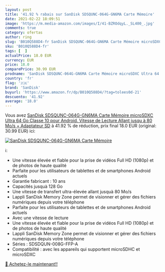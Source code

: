 ```yaml
---
layout: post
title: '41.92 % rabais sur SanDisk SDSQUNC-064G-GN6MA Carte Mémoire'
date: 2021-02-22 18:09:51
image: 'https://m.media-amazon.com/images/I/41-BZROdqyL._SL400_.jpg'
comments: true
category: ofertas
author: ring
slug: 'B010Q588D4-fr SanDisk SDSQUNC-064G-GN6MA Carte Mémoire microSDXC Ultra...'
sku: 'B010Q588D4-fr'
tags: [  ]
actualPrice: 18.0 EUR
currency: EUR
price: 18.0
comparePrice: 30.99 EUR
prodname: 'SanDisk SDSQUNC-064G-GN6MA Carte Mémoire microSDXC Ultra 64 Go Classe 10 pour Android. Vitesse de Lecture Allant jusqu à 80 Mo/s + Adaptateur SD'
country: 'fr'
flag: '🇫🇷'
brand: 'SanDisk'
buyurl: 'https://www.amazon.fr/dp/B010Q588D4/?tag=tolees0d-21'
descuento: '41.92'
average: '18.0'
---
```


Vous avez [SanDisk SDSQUNC-064G-GN6MA Carte Mémoire microSDXC Ultra 64 Go Classe 10 pour Android. Vitesse de Lecture Allant jusqu à 80 Mo/s + Adaptateur SD](https://www.amazon.fr/dp/B010Q588D4/?tag=tolees0d-21)  à  41.92 % de réduction, prix final  18.0 EUR (original: 30.99 EUR) ici:

[![SanDisk SDSQUNC-064G-GN6MA Carte Mémoire](https://m.media-amazon.com/images/I/41-BZROdqyL._SL400_.jpg)](https://www.amazon.fr/dp/B010Q588D4/?tag=tolees0d-21)

ℹ️:

- Une vitesse élevée et fiable pour la prise de vidéos Full HD (1080p) et de photos de haute qualité
- Parfaite pour les utilisateurs de tablettes et de smartphones Android actuels
- Garantie fabricant : 10 ans
- Capacités jusquà 128 Go
- Une vitesse de transfert ultra-élevée allant jusquà 80 Mo/s
- Lappli SanDisk Memory Zone permet de visionner et gérer des fichiers numériques depuis votre téléphone
- Parfaite pour les utilisateurs de tablettes et de smartphones Android actuels
- Avec une vitesse de lecture
- Une vitesse élevée et fiable pour la prise de vidéos Full HD (1080p) et de photos de haute qualité
- Lappli SanDisk Memory Zone permet de visionner et gérer des fichiers numériques depuis votre téléphone
- Séries : SDSDQUN-008G-FFP-A
- Compatibilité : avec les appareils qui supportent microSDHC et microSDXC

[🛒 Achetez-le maintenant!!](https://www.amazon.fr/dp/B010Q588D4/?tag=tolees0d-21)
